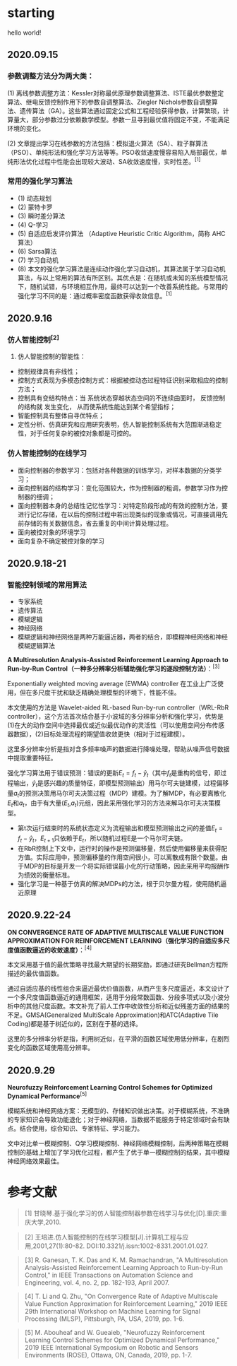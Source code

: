 # starting
hello world!

## **2020.09.15**
### 参数调整方法分为两大类：
(1) 离线参数调整方法：Kessler对称最优原理参数调整算法、ISTE最优参数整定算法、继电反馈控制作用下的参数自调整算法、Ziegler Nichols参数自调整算法、遗传算法（GA）。这些算法通过固定公式和工程经验获得参数，计算繁琐，计算量大，部分参数过分依赖数学模型。参数一旦寻到最优值将固定不变，不能满足环境的变化。

(2) 文章提出学习在线参数的方法包括：模拟退火算法（SA）、粒子群算法（PSO）、单纯形法和强化学习方法等等。PSO收敛速度慢容易陷入局部最优，单纯形法优化过程中性能会出现较大波动、SA收敛速度慢，实时性差。<sup>[1]</sup>
### 常用的强化学习算法
* (1) 动态规划
* (2) 蒙特卡罗
* (3) 瞬时差分算法
* (4) Q-学习
* (5) 自适应启发评价算法 （Adaptive Heuristic Critic Algorithm，简称 AHC 算法）
* (6) Sarsa算法
* (7) 学习自动机
* (8) 本文的强化学习算法是连续动作强化学习自动机，其算法属于学习自动机算法，与以上常用的算法有所区别。其优点是：在随机或未知的系统模型情况下，随机试错，与环境相互作用，最终可以达到一个改善系统性能。与常用的强化学习不同的是：通过概率密度函数获得收敛信息。<sup>[1]</sup>

## **2020.9.16**
### 仿人智能控制<sup>[2]</sup>
1. 仿人智能控制的智能性：
* 控制规律具有非线性；
* 控制方式表现为多模态控制方式：根据被控动态过程特征识别采取相应的控制方法；
* 控制具有变结构特点：当
系统状态穿越状态空间的不连续曲面时， 反馈控制的结构就
发生变化， 从而使系统性能达到某个希望指标；
* 智能控制具有整体自寻优特点；
* 定性分析、仿真研究和应用研究表明，仿人智能控制系统有大范围渐进稳定性，对于任何复杂的被控对象都是可控的。
### 仿人智能控制的在线学习
* 面向控制器的参数学习：包括对各种数据的训练学习，对样本数据的分类学习；
* 面向控制器的结构学习：变化范围较大，作为控制器的粗调，参数学习作为控制器的细调；
* 面向控制器本身的总结性记忆性学习：对特定阶段形成的有效的控制方法，要进行记忆存储，在以后的控制过程中若出现类似的现象或情况，可直接调用先前存储的有关数据信息，省去重复的中间计算处理过程。
* 面向被控对象的环境学习
* 面向复杂不确定被控对象的学习

## **2020.9.18-21**
### **智能控制领域的常用算法**
* 专家系统
* 遗传算法
* 模糊逻辑
* 神经网络
* 模糊逻辑和神经网络是两种万能逼近器，两者的结合，即模糊神经网络和神经模糊逻辑算法


**A Multiresolution Analysis-Assisted Reinforcement Learning Approach to Run-by-Run Control（一种多分辨率分析辅助强化学习的逐段控制方法）**：<sup>[3]</sup>  


Exponentially weighted moving average (EWMA) controller 在工业上广泛使用，但在多尺度干扰和缺乏精确处理模型的环境下，性能不佳。


本文使用的方法是 Wavelet-aided RL-based Run-by-run controller（WRL-RbR controller），这个方法首次结合基于小波域的多分辨率分析和强化学习，优势是(1)在大的动作空间中选择最优或近似最优动作的灵活性（可以使用空间分布传感器数据），(2)目标处理流程的期望值收敛更快（相对于过程建模）。


这里多分辨率分析是指对含多频率噪声的数据进行降噪处理，帮助从噪声信号数据中提取重要特征。


强化学习算法用于错误预测：错误的更新$E_t=f_t-\hat y_t$（其中$f_t$是重构的信号，即过程输出，$\hat y_t$是感兴趣的质量特征，即模型预测输出）用马尔可夫链建模，过程偏移量$a_t$的预测决策用马尔可夫决策过程（MDP）建模。为了解MDP，有必要离散化$E_t$和$a_t$，由于有大量($E_t$,$a_t$)元组，因此采用强化学习的方法来解马尔可夫决策模型。


* 第t次运行结束时的系统状态定义为流程输出和模型预测输出之间的差值$E_t=f_t-\hat y_t$，$E_{t+1}$只依赖于$E_t$，所以随机过程E是一个马尔可夫链。
* 在RbR控制上下文中，运行时的操作是预测偏移量，然后使用偏移量来获得配方值。实际应用中，预测偏移量的作用空间很小，可以离散成有限个数量。由于MDP的目标是开发一个将实际错误最小化的行动策略，因此采用平均报酬作为绩效的衡量标准。
* 强化学习是一种基于仿真的解决MDPs的方法，根于贝尔曼方程，使用随机逼近原理


## **2020.9.22-24**
**ON CONVERGENCE RATE OF ADAPTIVE MULTISCALE VALUE FUNCTION APPROXIMATION FOR REINFORCEMENT LEARNING（强化学习的自适应多尺度值函数逼近的收敛速度）**：<sup>[4]</sup>


本文采用基于值的最优策略寻找最大期望的长期奖励，即通过研究Bellman方程所描述的最优值函数。


通过自适应基的线性组合来逼近最优价值函数，从而产生多尺度逼近，本文设计了一个多尺度值函数逼近的通用框架，适用于分段常数函数、分段多项式以及小波分析中的其他尺度函数。本文补充了前人工作中收敛性分析和近似残差方面的结果的不足。GMSA(Generalized MultiScale Approximation)和ATC(Adaptive Tile Coding)都是基于树近似的，区别在于基的选择。


这里的多分辨率分析是指，利用树近似，在平滑的函数区域使用低分辨率，在剧烈变化的函数区域使用高分辨率。


## **2020.9.29**
**Neurofuzzy Reinforcement Learning Control Schemes for Optimized Dynamical Performance**<sup>[5]</sup>


模糊系统和神经网络方案：无模型的、存储知识做出决策。对于模糊系统，不准确的专家知识会导致功能退化；对于神经网络，当数据不能服务于特定领域时会有缺点。结合使用，综合知识、专家特征、学习能力。


文中对比单一模糊控制、Q学习模糊控制、神经网络模糊控制，后两种策略在模糊控制的基础上增加了学习优化过程，都产生了优于单一模糊控制的结果，其中模糊神经网络效果最佳。

# **参考文献**
>[1] 甘晓琴.基于强化学习的仿人智能控制器参数在线学习与优化[D].重庆:重庆大学,2010.

>[2] 王培进.仿人智能控制的在线学习模型[J].计算机工程与应用,2001,27(1):80-82. DOI:10.3321/j.issn:1002-8331.2001.01.027.

>[3] R. Ganesan, T. K. Das and K. M. Ramachandran, "A Multiresolution Analysis-Assisted Reinforcement Learning Approach to Run-by-Run Control," in IEEE Transactions on Automation Science and Engineering, vol. 4, no. 2, pp. 182-193, April 2007.

>[4] T. Li and Q. Zhu, "On Convergence Rate of Adaptive Multiscale Value Function Approximation for Reinforcement Learning," 2019 IEEE 29th International Workshop on Machine Learning for Signal Processing (MLSP), Pittsburgh, PA, USA, 2019, pp. 1-6.

>[5] M. Abouheaf and W. Gueaieb, "Neurofuzzy Reinforcement Learning Control Schemes for Optimized Dynamical Performance," 2019 IEEE International Symposium on Robotic and Sensors Environments (ROSE), Ottawa, ON, Canada, 2019, pp. 1-7.